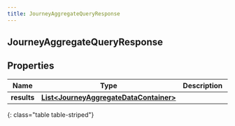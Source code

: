 ```yaml
---
title: JourneyAggregateQueryResponse
---
```


## JourneyAggregateQueryResponse

## Properties

| Name        | Type                                                                                                   | Description | Notes      |
| ----------- | ------------------------------------------------------------------------------------------------------ | ----------- | ---------- |
| **results** | <!----><!---->[**List&lt;JourneyAggregateDataContainer&gt;**](JourneyAggregateDataContainer.md)<!----> |             | [optional] |

{: class="table table-striped"}
